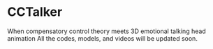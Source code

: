 # CCTalker
When compensatory control theory meets 3D emotional talking head animation
All the codes, models, and videos will be updated soon.
